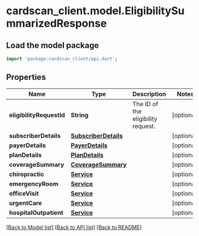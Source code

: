 # cardscan_client.model.EligibilitySummarizedResponse

## Load the model package
```dart
import 'package:cardscan_client/api.dart';
```

## Properties
Name | Type | Description | Notes
------------ | ------------- | ------------- | -------------
**eligibilityRequestId** | **String** | The ID of the eligibility request. | [optional] 
**subscriberDetails** | [**SubscriberDetails**](SubscriberDetails.md) |  | [optional] 
**payerDetails** | [**PayerDetails**](PayerDetails.md) |  | [optional] 
**planDetails** | [**PlanDetails**](PlanDetails.md) |  | [optional] 
**coverageSummary** | [**CoverageSummary**](CoverageSummary.md) |  | [optional] 
**chiropractic** | [**Service**](Service.md) |  | [optional] 
**emergencyRoom** | [**Service**](Service.md) |  | [optional] 
**officeVisit** | [**Service**](Service.md) |  | [optional] 
**urgentCare** | [**Service**](Service.md) |  | [optional] 
**hospitalOutpatient** | [**Service**](Service.md) |  | [optional] 

[[Back to Model list]](../README.md#documentation-for-models) [[Back to API list]](../README.md#documentation-for-api-endpoints) [[Back to README]](../README.md)


